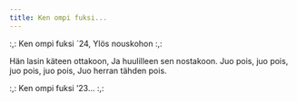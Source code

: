 ```yaml
---
title: Ken ompi fuksi...
---
```


:,: Ken ompi fuksi ´24,
Ylös nouskohon :,:

Hän lasin käteen ottakoon,
Ja huulilleen sen nostakoon.
Juo pois, juo pois, juo pois, juo pois,
Juo herran tähden pois.

:,: Ken ompi fuksi ’23... :,:
